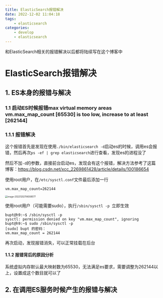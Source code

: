 ```yaml
---
title: ElasticSearch报错解决
date: 2022-12-02 11:04:18
tags:
    - elasticsearch
categories:
	- develop
	- elasticsearch
---
```


和ElasticSearch相关的报错解决以后都将陆续写在这个博客中

<!--more-->

# ElasticSearch报错解决

## 1. ES本身的报错与解决

### 1.1 启动ES时候报错max virtual memory areas vm.max_map_count [65530] is too low, increase to at least [262144]

### 1.1.1 报错解决

这个报错首先是发现在使用`./bin/elasticsearch -d`启动es的时候，调用es会报错，然后再次`ps -ef | grep elasticsearch`进行查看，发现es的进程没了

然后不加`-d`的参数，直接前台启动es，发现会有这个报错，解决方法参考了这篇博客：https://blog.csdn.net/xcc_2269861428/article/details/100186654

使用root用户，在`/etc/sysctl.conf`文件最后添加一行

```shell
vm.max_map_count=262144
```

<img src="http://yixuan004.oss-cn-hangzhou.aliyuncs.com/img/image-20221202114008577.png" alt="image-20221202114008577" style="zoom:50%;" />

使用root用户（可能需要sudo），执行`/sbin/sysctl -p `立即生效

```shell
bupt@h9:~$ /sbin/sysctl -p
sysctl: permission denied on key "vm.max_map_count", ignoring
bupt@h9:~$ sudo /sbin/sysctl -p
[sudo] bupt 的密码： 
vm.max_map_count = 262144
```

再次启动，发现报错消失，可以正常挂载在后台

#### 1.1.2 报错背后的原因分析

系统虚拟内存默认最大映射数为65530，无法满足es要求，需要调整为262144以上，设置成这个数目就可以了

## 2. 在调用ES服务时候产生的报错与解决

